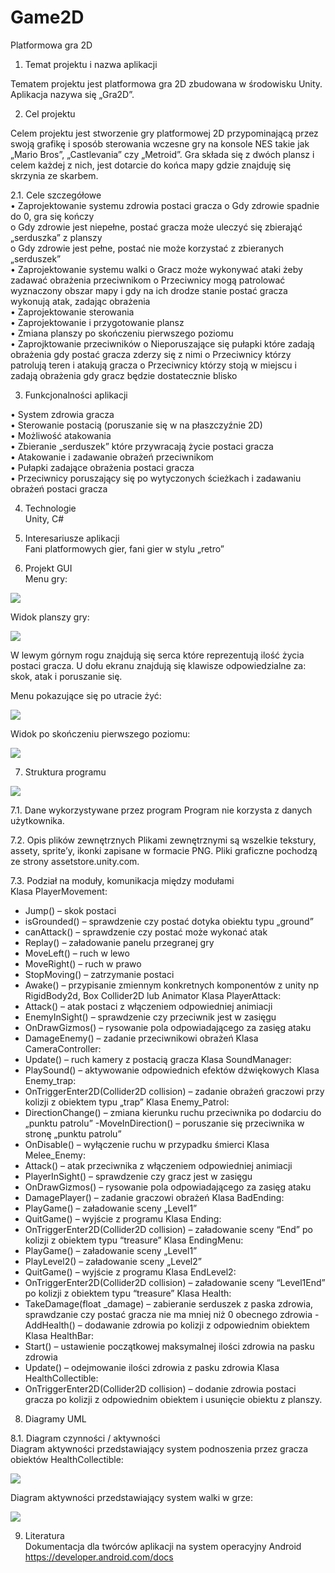 # Game2D
Platformowa gra 2D


1. Temat projektu i nazwa aplikacji

Tematem projektu jest platformowa gra 2D zbudowana w środowisku Unity. Aplikacja 
nazywa się „Gra2D”. 

2. Cel projektu 

Celem projektu jest stworzenie gry platformowej 2D przypominającą przez swoją grafikę i sposób 
sterowania wczesne gry na konsole NES takie jak „Mario Bros”, „Castlevania” czy „Metroid”. Gra 
składa się z dwóch plansz i celem każdej z nich, jest dotarcie do końca mapy gdzie znajduję się skrzynia 
ze skarbem. 

2.1. Cele szczegółowe  
• Zaprojektowanie systemu zdrowia postaci gracza o Gdy zdrowie spadnie do 0, gra się kończy    
o Gdy zdrowie jest niepełne, postać gracza może uleczyć się zbierająć „serduszka” z planszy  
o Gdy zdrowie jest pełne, postać nie może korzystać z zbieranych „serduszek”   
• Zaprojektowanie systemu walki o Gracz może wykonywać ataki żeby zadawać obrażenia
przeciwnikom o Przeciwnicy mogą patrolować wyznaczony obszar mapy i gdy na ich drodze
stanie postać gracza wykonują atak, zadając obrażenia  
• Zaprojektowanie sterowania  
• Zaprojektowanie i przygotowanie plansz  
• Zmiana planszy po skończeniu pierwszego poziomu  
• Zaprojktowanie przeciwników o Nieporuszające się pułapki które zadają obrażenia gdy 
postać gracza zderzy się z nimi o Przeciwnicy którzy patrolują teren i atakują gracza 
o Przeciwnicy którzy stoją w miejscu i zadają obrażenia gdy gracz będzie dostatecznie 
blisko  

3. Funkcjonalności aplikacji 

• System zdrowia gracza  
• Sterowanie postacią (poruszanie się w na płaszczyźnie 2D)  
• Możliwość atakowania  
• Zbieranie „serduszek” które przywracają życie postaci gracza  
• Atakowanie i zadawanie obrażeń przeciwnikom  
• Pułapki zadające obrażenia postaci gracza   
• Przeciwnicy poruszający się po wytyczonych ścieżkach i zadawaniu obrażeń postaci gracza  

4. Technologie  
Unity, C#  

5. Interesariusze aplikacji  
Fani platformowych gier, fani gier w stylu „retro”   

6. Projekt GUI   
Menu gry:  

![](images/gamemenu.PNG)

Widok planszy gry: 

![](images/game.PNG)

W lewym górnym rogu znajdują się serca które reprezentują ilość życia postaci gracza. 
U dołu ekranu znajdują się klawisze odpowiedzialne za: skok, atak i poruszanie się.

Menu pokazujące się po utracie żyć: 

![](images/gameover.PNG)

Widok po skończeniu pierwszego poziomu: 

![](images/endlevel.PNG)

7. Struktura programu 

![](images/struktura.PNG)

7.1. Dane wykorzystywane przez program 
Program nie korzysta z danych użytkownika. 

7.2. Opis plików zewnętrznych
Plikami zewnętrznymi są wszelkie tekstury, assety, sprite’y, ikonki zapisane w formacie PNG. Pliki graficzne pochodzą ze strony 
assetstore.unity.com. 

7.3. Podział na moduły, komunikacja między modułami  
Klasa PlayerMovement:  
- Jump() – skok postaci 
- isGrounded() – sprawdzenie czy postać dotyka obiektu typu „ground” 
- canAttack() – sprawdzenie czy postać może wykonać atak 
- Replay() – załadowanie panelu przegranej gry 
- MoveLeft() – ruch w lewo 
- MoveRight() – ruch w prawo 
- StopMoving() – zatrzymanie postaci 
- Awake() – przypisanie zmiennym konkretnych komponentów z unity np RigidBody2d, Box Collider2D 
lub Animator 
Klasa PlayerAttack: 
- Attack() – atak postaci z włączeniem odpowiedniej animiacji 
- EnemyInSight() – sprawdzenie czy przeciwnik jest w zasięgu 
- OnDrawGizmos() – rysowanie pola odpowiadającego za zasięg ataku 
- DamageEnemy() – zadanie przeciwnikowi obrażeń 
Klasa CameraController: 
- Update() – ruch kamery z postacią gracza 
Klasa SoundManager: 
- PlaySound() – aktywowanie odpowiednich efektów dźwiękowych 
Klasa Enemy_trap: 
- OnTriggerEnter2D(Collider2D collision) – zadanie obrażeń graczowi przy kolizji z obiektem typu 
„trap” 
Klasa Enemy_Patrol: 
- DirectionChange() – zmiana kierunku ruchu przeciwnika po dodarciu do „punktu patrolu” 
-MoveInDirection() – poruszanie się przeciwnika w stronę „punktu patrolu” 
- OnDisable() – wyłączenie ruchu w przypadku śmierci 
Klasa Melee_Enemy: 
- Attack() – atak przeciwnika z włączeniem odpowiedniej animiacji 
- PlayerInSight() – sprawdzenie czy gracz jest w zasięgu 
- OnDrawGizmos() – rysowanie pola odpowiadającego za zasięg ataku 
- DamagePlayer() – zadanie graczowi obrażeń Klasa BadEnding: 
- PlayGame() – załadowanie sceny „Level1” 
- QuitGame() – wyjście z programu 
Klasa Ending: 
- OnTriggerEnter2D(Collider2D collision) – załadowanie sceny “End” po kolizji z obiektem typu 
“treasure” 
Klasa EndingMenu: 
- PlayGame() – załadowanie sceny „Level1” 
- PlayLevel2() – załadowanie sceny „Level2” 
- QuitGame() – wyjście z programu 
Klasa EndLevel2: 
- OnTriggerEnter2D(Collider2D collision) – załadowanie sceny “Level1End” po kolizji z obiektem typu
“treasure” 
Klasa Health: 
- TakeDamage(float _damage) – zabieranie serduszek z paska zdrowia, sprawdzanie czy postać gracza 
nie ma mniej niż 0 obecnego zdrowia 
-AddHealth() – dodawanie zdrowia po kolizji z odpowiednim obiektem 
Klasa HealthBar: 
- Start() – ustawienie początkowej maksymalnej ilości zdrowia na pasku zdrowia 
- Update() – odejmowanie ilości zdrowia z pasku zdrowia 
Klasa HealthCollectible: 
- OnTriggerEnter2D(Collider2D collision) – dodanie zdrowia postaci gracza po kolizji z odpowiednim 
obiektem i usunięcie obiektu z planszy. 

8. Diagramy UML 

8.1. Diagram czynności / aktywności  
Diagram aktywności przedstawiający system podnoszenia przez gracza obiektów HealthCollectible:

![](images/diagram1.PNG)

Diagram aktywności przedstawiający system walki w grze: 

![](images/diagram2.PNG)


9. Literatura  
Dokumentacja dla twórców aplikacji na system operacyjny Android 
https://developer.android.com/docs



